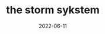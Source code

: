 ---
date: "2022-06-11"
title: "the storm sykstem"
product_type: "rain jacket"
is_women: 
is_men: true
is_unisex:
is_variant: 
original_price: 70
sale_price: 35
color: "bay"
sizes:
- size: "xxxs"
  stock: 4
- size: "xxs"
  stock: 1
- size: "xs"
  stock: 2
- size: "s"
  stock: 4
- size: "m"
  stock: 10
- size: "l"
  stock: 0
- size: "xl"
  stock: 12
- size: "xxl"
  stock: 0
- size: "xxxl"
  stock: 0

main_alt: "The right article for when the weather takes over."
description: "The right article for when the weather takes over."
material: "100% hemp"
---